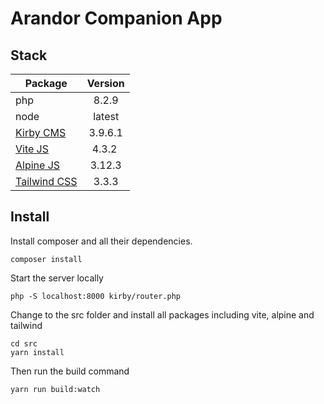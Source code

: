 # Arandor Companion App

## Stack
| Package | Version |
|----------|:-------------:|
| php | 8.2.9 |
| node | latest |
| [Kirby CMS](https://getkirby.com) | 3.9.6.1 |
| [Vite JS](https://vitejs.dev) | 4.3.2 |
| [Alpine JS](https://alpinejs.dev) | 3.12.3 |
| [Tailwind CSS](https://tailwindcss.com) | 3.3.3 |

## Install

Install composer and all their dependencies.

    composer install

Start the server locally

    php -S localhost:8000 kirby/router.php

Change to the src folder and install all packages including vite, alpine and tailwind

    cd src
    yarn install

Then run the build command

    yarn run build:watch
